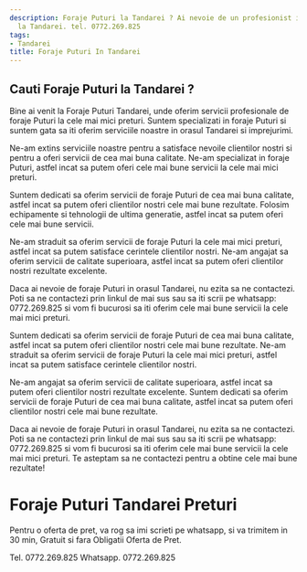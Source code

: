 ```yaml
---
description: Foraje Puturi la Tandarei ? Ai nevoie de un profesionist in Foraje Puturi
  la Tandarei. tel. 0772.269.825
tags:
- Tandarei
title: Foraje Puturi In Tandarei
---
```



## Cauti Foraje Puturi la Tandarei ?

Bine ai venit la Foraje Puturi Tandarei, unde oferim servicii profesionale de foraje Puturi la cele mai mici preturi. Suntem specializati in foraje Puturi si suntem gata sa iti oferim serviciile noastre in orasul Tandarei si imprejurimi.

Ne-am extins serviciile noastre pentru a satisface nevoile clientilor nostri si pentru a oferi servicii de cea mai buna calitate. Ne-am specializat in foraje Puturi, astfel incat sa putem oferi cele mai bune servicii la cele mai mici preturi.

Suntem dedicati sa oferim servicii de foraje Puturi de cea mai buna calitate, astfel incat sa putem oferi clientilor nostri cele mai bune rezultate. Folosim echipamente si tehnologii de ultima generatie, astfel incat sa putem oferi cele mai bune servicii.

Ne-am straduit sa oferim servicii de foraje Puturi la cele mai mici preturi, astfel incat sa putem satisface cerintele clientilor nostri. Ne-am angajat sa oferim servicii de calitate superioara, astfel incat sa putem oferi clientilor nostri rezultate excelente.

Daca ai nevoie de foraje Puturi in orasul Tandarei, nu ezita sa ne contactezi. Poti sa ne contactezi prin linkul de mai sus sau sa iti scrii pe whatsapp: 0772.269.825 si vom fi bucurosi sa iti oferim cele mai bune servicii la cele mai mici preturi.

Suntem dedicati sa oferim servicii de foraje Puturi de cea mai buna calitate, astfel incat sa putem oferi clientilor nostri cele mai bune rezultate. Ne-am straduit sa oferim servicii de foraje Puturi la cele mai mici preturi, astfel incat sa putem satisface cerintele clientilor nostri.

Ne-am angajat sa oferim servicii de calitate superioara, astfel incat sa putem oferi clientilor nostri rezultate excelente. Suntem dedicati sa oferim servicii de foraje Puturi de cea mai buna calitate, astfel incat sa putem oferi clientilor nostri cele mai bune rezultate.

Daca ai nevoie de foraje Puturi in orasul Tandarei, nu ezita sa ne contactezi. Poti sa ne contactezi prin linkul de mai sus sau sa iti scrii pe whatsapp: 0772.269.825 si vom fi bucurosi sa iti oferim cele mai bune servicii la cele mai mici preturi. Te asteptam sa ne contactezi pentru a obtine cele mai bune rezultate!

# Foraje Puturi Tandarei Preturi
Pentru o oferta de pret, va rog sa imi scrieti pe whatsapp, si va trimitem in 30 min, Gratuit si fara Obligatii Oferta de Pret.

Tel. 0772.269.825
Whatsapp. 0772.269.825